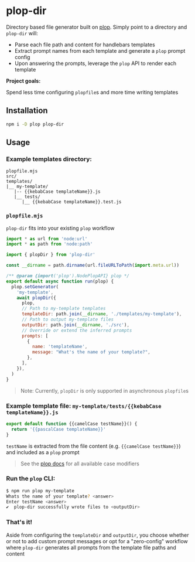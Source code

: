 # plop-dir

Directory based file generator built on
[plop](https://www.npmjs.com/package/plop). Simply point to a directory and
`plop-dir` will:

- Parse each file path and content for handlebars templates
- Extract prompt names from each template and generate a `plop` prompt config
- Upon answering the prompts, leverage the `plop` API to render each template

**Project goals:**

Spend less time configuring `plopfile`s and more time writing templates

## Installation

```sh
npm i -D plop plop-dir
```

## Usage

### Example templates directory:

```
plopfile.mjs
src/
templates/
|__ my-template/
   |-- {{kebabCase templateName}}.js
   |__ tests/
      |__ {{kebabCase templateName}}.test.js
```

### `plopfile.mjs`

`plop-dir` fits into your existing `plop` workflow

```mjs
import * as url from 'node:url'
import * as path from 'node:path'

import { plopDir } from 'plop-dir'

const __dirname = path.dirname(url.fileURLToPath(import.meta.url))

/** @param {import('plop').NodePlopAPI} plop */
export default async function run(plop) {
  plop.setGenerator(
    'my-template',
    await plopDir({
      plop,
      // Path to my-template templates
      templateDir: path.join(__dirname, './templates/my-template'),
      // Path to output my-template files
      outputDir: path.join(__dirname, './src'),
      // Override or extend the inferred prompts
      prompts: [
        {
          name: 'templateName',
          message: "What's the name of your template?",
        },
      ],
    }),
  )
}
```

> Note: Currently, `plopDir` is only supported in asynchronous `plopfile`s

### Example template file: `my-template/tests/{{kebabCase templateName}}.js`

```js
export default function {{camelCase testName}}() {
  return '{{pascalCase templateName}}'
}
```

`testName` is extracted from the file content (e.g. `{{camelCase testName}}`)
and included as a `plop` prompt

> See the [plop docs](https://plopjs.com/documentation/#case-modifiers) for all
> available case modifiers

### Run the `plop` CLI:

```sh
$ npm run plop my-template
Whats the name of your template? <answer>
Enter testName <answer>
✔  plop-dir successfully wrote files to <outputDir>
```

### That's it!

Aside from configuring the `templateDir` and `outputDir`, you choose whether or
not to add custom prompt messages or opt for a "zero-config" workflow where
`plop-dir` generates all prompts from the template file paths and content
